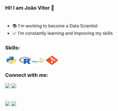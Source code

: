 ### Hi! I am João Vitor 👋
#

- 📚 I'm working to become a Data Scientist
- 📈 I’m constantly learning and Improving my skills


### Skills:

<div style="display: inline_block">
<img align="center" alt="python" height="30" width="40" src="https://raw.githubusercontent.com/devicons/devicon/master/icons/python/python-original.svg" />
<img align="center" alt="R" height="30" width="40" src="https://raw.githubusercontent.com/devicons/devicon/master/icons/r/r-original.svg" />
<img align="center" alt="SQL" height="30" width="40" src="https://raw.githubusercontent.com/devicons/devicon/master/icons/mysql/mysql-original-wordmark.svg" />
<img align="center" alt="Git" height="30" width="40" src="https://raw.githubusercontent.com/devicons/devicon/master/icons/git/git-original.svg" />
</div>


### Connect with me:

<div>
<a href="https://www.linkedin.com/in/joaovitps/" target="_blank"><img src="https://img.shields.io/badge/-LinkedIn-%230077B5?style=for-the-badge&logo=linkedin&logoColor=white" target="_blank"></a>
<a href="https://www.instagram.com/joaovit.30/" target="_blank"><img src="https://img.shields.io/badge/-Instagram-%23E4405F?style=for-the-badge&logo=instagram&logoColor=white" target="_blank"></a>
</div>

#

<div>
  <img height="150em" src="https://github-readme-stats.vercel.app/api?username=joaovitps&show_icons=true&theme=tokyonight&include_all_commits=true&count_private=true"/>
  <img height="150em" src="https://github-readme-stats.vercel.app/api/top-langs/?username=joaovitps&layout=compact&langs_count=16&theme=tokyonight "/>
</div>
